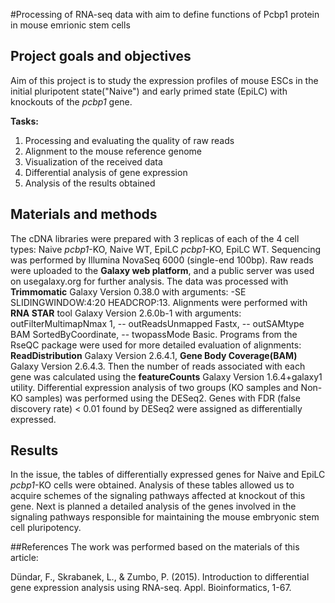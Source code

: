 
#Processing of RNA-seq data with aim to define functions of Pcbp1 protein  in mouse emrionic stem cells

## **Project goals and objectives**
Aim of this project is to study the expression profiles of mouse ESCs in the initial pluripotent state("Naive") and early primed state (EpiLC) with knockouts of the _pcbp1_ gene. 

**Tasks:**
1) Processing and evaluating the quality of raw reads
2) Alignment to the mouse reference genome
3) Visualization of the received data
4) Differential analysis of gene expression
5) Analysis of the results obtained


## Materials and methods
The cDNA libraries were prepared with 3 replicas of each of the 4 cell types: Naive _pcbp1_-KO, Naive WT, EpiLC _pcbp1_-KO, EpiLC WT. Sequencing was performed by Illumina NovaSeq 6000 (single-end 100bp). Raw reads were uploaded to the **Galaxy web platform**, and a public server was used on usegalaxy.org for further analysis. The data was processed with **Trimmomatic**  Galaxy Version 0.38.0 with arguments: -SE SLIDINGWINDOW:4:20 HEADCROP:13. Alignments were performed with **RNA STAR** tool Galaxy Version 2.6.0b-1 with arguments: outFilterMultimapNmax 1, -- outReadsUnmapped Fastx, -- outSAMtype BAM SortedByCoordinate, -- twopassMode Basic. Programs from the RseQC package were used for more detailed evaluation of alignments: **ReadDistribution** Galaxy Version 2.6.4.1, **Gene Body Coverage(BAM)**  Galaxy Version 2.6.4.3. Then the number of reads associated with each gene was calculated using the **featureCounts** Galaxy Version 1.6.4+galaxy1 utility. Differential expression analysis of two groups (KO samples and Non-KO samples) was performed using the DESeq2. Genes with FDR (false discovery rate) < 0.01 found by DESeq2 were assigned as differentially expressed. 

## Results
In the issue, the tables of differentially expressed genes for Naive and EpiLC _pcbp1_-KO cells were obtained. Analysis of these tables allowed us to acquire schemes of the signaling pathways affected at knockout of this gene. Next is planned a detailed analysis of the genes involved in the signaling pathways responsible for maintaining the  mouse embryonic stem cell pluripotency.

##References
The work was performed based on the materials of this article:

Dündar, F., Skrabanek, L., & Zumbo, P. (2015). Introduction to differential gene expression analysis using RNA-seq. Appl. Bioinformatics, 1-67.








 
